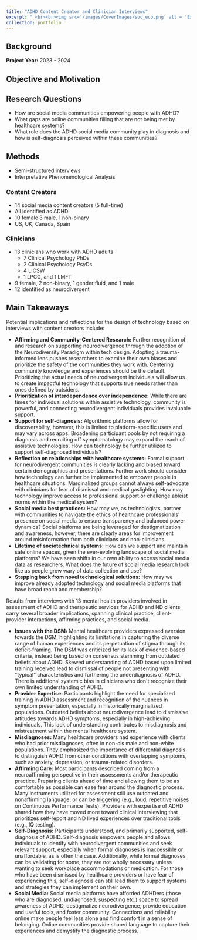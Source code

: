 ```yaml
---
title: "ADHD Content Creator and Clinician Interviews"
excerpt: " <br><br><img src='/images/CoverImages/soc_eco.png' alt = 'Exploratory Research, ADHD Content Creator and Clinician Interviews, Expert opinions on social media and ADHD stigma. Community-Based, Interviews, Qualitative'>"
collection: portfolio
---
```


## Background

**Project Year:** 2023 - 2024

## Objective and Motivation


## Research Questions
- How are social media communities empowering people with ADHD?
- What gaps are online communities filling that are not being met by healthcare systems?
- What role does the ADHD social media community play in diagnosis and how is self-diagnosis perceived within these communities?

## Methods
- Semi-structured interviews
- Interpretative Phenomenological Analysis

### Content Creators
- 14 social media content creators (5 full-time)
- All identified as ADHD
- 10 female 3 male, 1 non-binary
- US, UK, Canada, Spain

### Clinicians
- 13 clinicians who work with ADHD adults
  - 7 Clinical Psychology PhDs
  - 2 Clinical Psychology PsyDs
  - 4 LICSW
  - 1 LPCC, and 1 LMFT 
- 9 female, 2 non-binary, 1 gender fluid, and 1 male
- 12 identified as neurodivergent


## Main Takeaways

Potential implications and reflections for the design of technology based on interviews with content creators include:

- **Affirming and Community-Centered Research:** Further recognition of and research on supporting neurodivergence through the adoption of the Neurodiversity Paradigm within tech design. Adopting a trauma-informed lens pushes researchers to examine their own biases and prioritize the safety of the communities they work with. Centering community knowledge and experiences should be the default. Prioritizing the actual needs of neurodivergent individuals will allow us to create impactful technology that supports true needs rather than ones defined by outsiders.
- **Prioritization of interdependence over independence:** While there are times for individual solutions within assistive technology, community is powerful, and connecting neurodivergent individuals provides invaluable support.
- **Support for self-diagnosis:** Algorithmic platforms allow for discoverability, however, this is limited to platform-specific users and may vary across apps. Broadening participant pools by not requiring a diagnosis and recruiting off symptomatology may expand the reach of assistive technologies. How can technology be further utilized to support self-diagnosed individuals?
- **Reflection on relationships with healthcare systems:** Formal support for neurodivergent communities is clearly lacking and biased toward certain demographics and presentations. Further work should consider how technology can further be implemented to empower people in healthcare situations. Marginalized groups cannot always self-advocate with clinicians for fear of dismissal and medical gaslighting. How may technology improve access to professional support or challenge ableist norms within the medical system?
- **Social media best practices:** How may we, as technologists, partner with communities to navigate the ethics of healthcare professionals' presence on social media to ensure transparency and balanced power dynamics? Social platforms are being leveraged for destigmatization and awareness, however, there are clearly areas for improvement around misinformation from both clinicians and non-clinicians.
- **Lifetime of sociotechnical systems:** How can we support and maintain safe online spaces, given the ever-evolving landscape of social media platforms? We have seen shifts in our own ability to access social media data as researchers. What does the future of social media research look like as people grow wary of data collection and use?
- **Stepping back from novel technological solutions:** How may we improve already adopted technology and social media platforms that have broad reach and membership? 


Results from interviews with 13 mental health providers involved in assessment of ADHD and therapeutic services for ADHD and ND clients carry several broader implications, spanning clinical practice, client-provider interactions, affirming practices, and social media.

- **Issues with the DSM:** Mental healthcare providers expressed aversion towards the DSM, highlighting its limitations in capturing the diverse range of human experiences and its perpetuation of stigma through its deficit-framing. The DSM was criticized for its lack of evidence-based criteria, instead being based on consensus stemming from outdated beliefs about ADHD. Skewed understanding of ADHD based upon limited training received lead to dismissal of people not presenting with "typical" characteristics and furthering the underdiagnosis of ADHD. There is additional systemic bias in clinicians who don't recognize their own limited understanding of ADHD.    
- **Provider Expertise:** Participants highlight the need for specialized training in ADHD assessment and recognition of the nuances in symptom presentation, especially in historically marginalized populations. Outdated beliefs about neurodivergence lead to dismissive attitudes towards ADHD symptoms, especially in high-achieving individuals. This lack of understanding contributes to misdiagnosis and mistreatment within the mental healthcare system.
- **Misdiagnoses:** Many healthcare providers had experience with clients who had prior misdiagnoses, often in non-cis male and non-white populations. They emphasized the importance of differential diagnosis to distinguish ADHD from other conditions with overlapping symptoms, such as anxiety, depression, or trauma-related disorders.
- **Affirming Care:** Most participants described coming from a neuroaffirming perspective in their assessments and/or therapeutic practice. Preparing clients ahead of time and allowing them to be as comfortable as possible can ease fear around the diagnostic process. Many instruments utilized for assessment still use outdated and nonaffirming language, or can be triggering (e.g., loud, repetitive noises on Continuous Performance Tests). Providers with expertise of ADHD shared how they have moved more toward clinical interviewing that prioritizes self-report and ND lived experiences over traditional tools (e.g., IQ testing).
- **Self-Diagnosis:** Participants understood, and primarily supported, self-diagnosis of ADHD. Self-diagnosis empowers people and allows individuals to identify with neurodivergent communities and seek relevant support, especially when formal diagnoses is inaccessible or unaffordable, as is often the case. Additionally, while formal diagnoses can be validating for some, they are not wholly necessary unless wanting to seek workplace accommodations or medication. For those who have been dismissed by healthcare providers or have fear of experiencing this, self-diagnosis can still lead them to support systems and strategies they can implement on their own.
- **Social Media:** Social media platforms have afforded ADHDers (those who are diagnosed, undiagnosed, suspecting etc.) space to spread awareness of ADHD, destigmatize neurodivergence, provide education and useful tools, and foster community. Connections and reliability online make people feel less alone and find comfort in a sense of belonging. Online communities provide shared language to capture their experiences and demystify the diagnostic process. 




